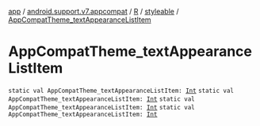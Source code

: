 [app](../../../index.md) / [android.support.v7.appcompat](../../index.md) / [R](../index.md) / [styleable](index.md) / [AppCompatTheme_textAppearanceListItem](.)

# AppCompatTheme_textAppearanceListItem

`static val AppCompatTheme_textAppearanceListItem: `[`Int`](https://kotlinlang.org/api/latest/jvm/stdlib/kotlin/-int/index.html)
`static val AppCompatTheme_textAppearanceListItem: `[`Int`](https://kotlinlang.org/api/latest/jvm/stdlib/kotlin/-int/index.html)
`static val AppCompatTheme_textAppearanceListItem: `[`Int`](https://kotlinlang.org/api/latest/jvm/stdlib/kotlin/-int/index.html)
`static val AppCompatTheme_textAppearanceListItem: `[`Int`](https://kotlinlang.org/api/latest/jvm/stdlib/kotlin/-int/index.html)